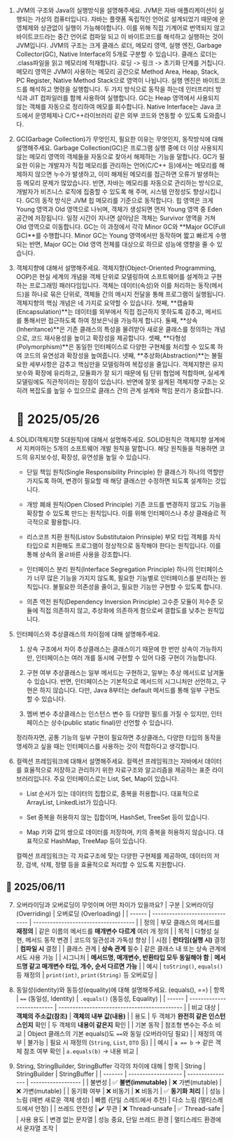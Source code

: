1. JVM의 구조와 Java의 실행방식을 설명해주세요.
   JVM은 자바 애플리케이션이 실행되는 가상의 컴퓨터입니다. 자바는 플랫폼 독립적인 언어로 설계되었기 때문에 운영체제와 상관없이 실행이 가능해야합니다. 이를 위해 직접 기계어로 번역되지 않고 바이트코드라는 중간 언어로 컴파일 되고 이 바이트코드를 해석하고 실행하는 것이 JVM입니다.
   JVM의 구조는 크게 클래스 로더, 메모리 영역, 실행 엔진, Garbage Collector(GC), Native Interface의 5개로 구분할 수 있습니다.
   클래스 로더는 .class파일을 읽고 메모리에 적재합니다. 로딩 -> 링크 -> 초기화 단계를 거칩니다.
   메모리 영역은 JVM이 사용하는 메모리 공간으로 Method Area, Heap, Stack, PC Register, Native Method Stack으로 영역이 나뉩니다.
   실행 엔진은 바이트코드를 해석하고 명령을 실행합니다. 두 가지 방식으로 동작을 하는데 인터프리터 방식과 JIT 컴파일러를 함께 사용하여 실행합니다.
   GC는 Heap 영역에서 사용되지 않는 객체를 자동으로 정리하여 메모를 회수합니다.
   Native Interface는 Java 코드에서 운영체제나 C/C++라이브러리 같은 외부 코드와 연동할 수 있도록 도와줍니다.
2. GC(Garbage Collection)가 무엇인지, 필요한 이유는 무엇인지, 동작방식에 대해 설명해주세요.
   Garbage Collection(GC)은 프로그램 실행 중에 더 이상 사용되지 않는 메모리 영역의 객체들을 자동으로 찾아서 해제하는 기능을 말합니다.
   GC가 필요한 이유는 개발자가 직접 메모리를 관리하는 언어(C/C++ 등)에서는 메모리를 해제하지 않으면 누수가 발생하고, 이미 해제된 메모리를 접근하면 오류가 발생하는 등 메모리 문제가 많았습니다. 반면, 자바는 메모리를 자동으로 관리하는 방식으로, 개발자가 비즈니스 로직에 집중할 수 있도록 해 주며, 시스템 안정성도 향상시킵니다.
   GC의 동작 방식은 JVM 힙 메모리를 기준으로 동작합니다. 힙 영역은 크게 Young 영역과 Old 영역으로 나뉘며, 객체가 생성되면 먼저 Young 영역 중 Eden 공간에 저장됩니다. 일정 시간이 지나면 살아남은 객체는 Survivor 영역을 거쳐 Old 영역으로 이동합니다. GC는 이 과정에서 각각 Minor GC와 **Major GC(Full GC)**를 수행합니다. Minor GC는 Young 영역에서만 동작하며 짧고 빠르게 수행되는 반면, Major GC는 Old 영역 전체를 대상으로 하므로 성능에 영향을 줄 수 있습니다.

3. 객체지향에 대해서 설명해주세요.
   객체지향(Object-Oriented Programming, OOP)은 현실 세계의 개념을 객체 단위로 모델링하여 소프트웨어를 설계하고 구현하는 프로그래밍 패러다임입니다. 객체는 데이터(속성)와 이를 처리하는 동작(메서드)을 하나로 묶은 단위로, 객체들 간의 메시지 전달을 통해 프로그램이 실행됩니다.
   객체지향의 핵심 개념은 네 가지로 요약할 수 있습니다.
   첫째, **캡슐화(Encapsulation)**는 데이터를 외부에서 직접 접근하지 못하도록 감추고, 메서드를 통해서만 접근하도록 하여 정보은닉을 가능하게 합니다.
   둘째, **상속(Inheritance)**은 기존 클래스의 특성을 물려받아 새로운 클래스를 정의하는 개념으로, 코드 재사용성을 높이고 확장성을 제공합니다.
   셋째, **다형성(Polymorphism)**은 동일한 인터페이스로 다양한 구현체를 처리할 수 있도록 하여 코드의 유연성과 확장성을 높여줍니다.
   넷째, **추상화(Abstraction)**는 불필요한 세부사항은 감추고 핵심만을 모델링하여 복잡성을 줄입니다.
   객체지향은 유지보수와 확장에 유리하고, 모듈화가 잘 되기 때문에 팀 단위 협업에 적합하며, 실세계 모델링에도 직관적이라는 장점이 있습니다. 반면에 잘못 설계된 객체지향 구조는 오히려 복잡도를 높일 수 있으므로 클래스 간의 관계 설계와 책임 분리가 중요합니다.

   # 📅 2025/05/26

4. SOLID(객체지향 5대원칙)에 대해서 설명해주세요.
   SOLID원칙은 객체지향 설계에서 지켜야하는 5개의 소프트웨어 개발 원칙을 말합니다. 해당 원칙들을 적용하면 코드의 유지보수성, 확장성, 유연성을 높일 수 있습니다.

   - 단일 책임 원칙(Single Responsibility Principle)
     한 클래스가 하나의 역할만 가지도록 하여, 변경이 필요할 때 해당 클래스만 수정하면 되도록 설계하는 것입니다.

   - 개방 폐쇄 원칙(Open Closed Principle)
     기존 코드를 변경하지 않고도 기능을 확장할 수 있도록 만드는 원칙입니다. 이를 위해 인터페이스나 추상 클래슬르 적극적으로 활용합니다.

   - 리스코프 치환 원칙(Listov Substitutaion Prinsiple)
     부모 타입 객체를 자식 타입으로 치환해도 프로그램이 정상적으로 동작해야 한다는 원칙입니다. 이를 통해 상속의 올ㄹ바른 사용을 강조합니다.

   - 인터페이스 분리 원칙(Interface Segregation Principle)
     하나의 인터페이스가 너무 많은 기능을 가지지 않도록, 필요한 기능별로 인터페이스를 분리하는 원칙입니다. 불필요한 의존성을 줄이고, 필요한 기능만 구현할 수 있도록 합니다.

   - 의존 역전 원칙(Dependency Inversion Principle)
     고수준 모듈이 저수준 모듈에 직접 의존하지 않고, 추상화에 의존하게 함으로써 결합도를 낮추는 원칙입니다.

5. 인터페이스와 추상클래스의 차이점에 대해 설명해주세요.

   1. 상속 구조에서 차이
      추상클래스는 클래스이기 때문에 한 번만 상속이 가능하지만, 인터페이스는 여러 개를 동시에 구현할 수 있어 다중 구현이 가능합니다.

   2. 구현 여부
      추상클래스는 일부 메서드는 구현하고, 일부는 추상 메서드로 남겨둘 수 있습니다.
      반면, 인터페이스는 기본적으로 메서드의 시그니처만 선언하고, 구현은 하지 않습니다. 다만, Java 8부터는 default 메서드를 통해 일부 구현도 할 수 있습니다.

   3. 멤버 변수
      추상클래스는 인스턴스 변수 등 다양한 필드를 가질 수 있지만, 인터페이스는 상수(public static final)만 선언할 수 있습니다.

   정리하자면,
   공통 기능의 일부 구현이 필요하면 추상클래스, 다양한 타입의 동작을 명세하고 싶을 때는 인터페이스를 사용하는 것이 적합하다고 생각합니다.

6. 컬렉션 프레임워크에 대해서 설명해주세요.
   컬렉션 프레임워크는 자바에서 데이터를 효율적으로 저장하고 관리하기 위한 자료구조와 알고리즘을 제공하는 표준 라이브러리입니다.
   주요 인터페이스로는 List, Set, Map이 있습니다.

   - List
     순서가 있는 데이터의 집합으로, 중복을 허용합니다. 대표적으로 ArrayList, LinkedList가 있습니다.

   - Set
     중복을 허용하지 않는 집합이며, HashSet, TreeSet 등이 있습니다.

   - Map
     키와 값의 쌍으로 데이터를 저장하며, 키의 중복을 허용하지 않습니다. 대표적으로 HashMap, TreeMap 등이 있습니다.

   컬렉션 프레임워크는 각 자료구조에 맞는 다양한 구현체를 제공하여, 데이터의 저장, 검색, 삭제, 정렬 등을 효율적으로 처리할 수 있도록 지원합니다.

## 📅 2025/06/11

7. 오버라이딩과 오버로딩이 무엇이며 어떤 차이가 있을까요?
   | 구분 | 오버라이딩 (Overriding) | 오버로딩 (Overloading) |
   | ------ | ------------------------------ | ------------------------------------ |
   | 정의 | 부모 클래스의 메서드를 **재정의** | 같은 이름의 메서드를 **매개변수 다르게** 여러 개 정의 |
   | 목적 | 다형성 실현, 메서드 동작 변경 | 코드의 일관성과 가독성 향상 |
   | 시점 | **런타임(실행 시)** 결정 | **컴파일 시** 결정 |
   | 클래스 관계 | **상속 관계** 필수 | 같은 클래스 내 또는 상속 관계에서도 사용 가능 |
   | 시그니처 | **메서드명, 매개변수, 반환타입 모두 동일해야 함** | **메서드명 같고 매개변수 타입, 개수, 순서 다르면 가능** |
   | 예시 | `toString()`, `equals()` 등 재정의 | `print(int)`, `print(String)` 등 오버로딩 |

8. 동일성(identity)와 동등성(equality)에 대해 설명해주세요. (equals(), ==)
   | 항목 | `==` (동일성, Identity) | `.equals()` (동등성, Equality) |
   | ------ | -------------------------- | -------------------------------------------- |
   | 비교 대상 | **객체의 주소값(참조)** | **객체의 내부 값(내용)** |
   | 용도 | 두 객체가 **완전히 같은 인스턴스인지** 확인 | 두 객체의 **내용이 같은지** 확인 |
   | 기본 동작 | 참조형 변수는 주소 비교 | Object 클래스의 기본 equals()도 `==`와 동일 (오버라이딩 필요) |
   | 재정의 여부 | 불가능 | 필요 시 재정의 (`String`, `List`, `DTO` 등) |
   | 예시 | `a == b` → 같은 객체 참조 여부 확인 | `a.equals(b)` → 내용 비교 |

9. String, StringBuilder, StringBuffer 각각의 차이에 대해
   | 항목 | String | StringBuilder | StringBuffer |
   | ------- | ------------------- | ---------------- | ------------------ |
   | 불변성 | ✅ **불변(immutable)** | ❌ 가변(mutable) | ❌ 가변(mutable) |
   | 동기화 여부 | ❌ 비동기 | ❌ 비동기 | ✅ **동기화 처리** |
   | 성능 | 느림 (매번 새로운 객체 생성) | 빠름 (단일 스레드에서 추천) | 다소 느림 (멀티스레드에서 안정) |
   | 쓰레드 안전성 | ✔️ 무관 | ❌ Thread-unsafe | ✅ Thread-safe |
   | 사용 용도 | 변경 없는 문자열 | 성능 중요, 단일 쓰레드 환경 | 멀티스레드 환경에서 문자열 조작 |
